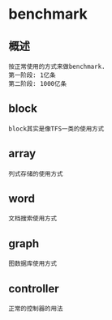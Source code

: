 # benchmark

## 概述
    按正常使用的方式来做benchmark. 
    第一阶段: 1亿条
    第二阶段: 1000亿条
    
## block
    block其实是像TFS一类的使用方式    
    
## array
    列式存储的使用方式
    
## word
    文档搜索使用方式
        
## graph 
    图数据库使用方式 
    
## controller
    正常的控制器的用法   